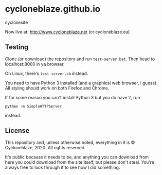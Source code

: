 # cycloneblaze.github.io
cyclonesite

Now live at: http://www.cycloneblaze.net (or cycloneblaze.eu)

## Testing

Clone (or download) the repository and run `test-server.bat`. Then head to localhost:8000 in ya browser.

On Linux, there's `test-server.sh` instead.

You need to have Python 3 installed (and a graphical web browser, I guess). All styling should work on both Firefox and Chrome.

If for some reason you can't install Python 3 but you do have 2, run
```
python -m SimpleHTTPServer
```
instead.

## License

This repository and, unless otherwise noted, everything in it is © Cycloneblaze, 2020. All rights reserved.

It's public because it needs to be, and anything you can download from here you could download from the site itself, but please don't steal. You're always free to look through it to see how I did something.